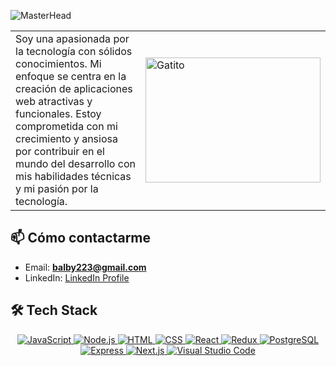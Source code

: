 ![MasterHead](https://www.shutterstock.com/es/image-photo/computer-language-html-css-website-technology-1983038642?irclickid=w8VVtF3P6xyPWrATYe2wbU7mUkFTWZQn%3ART1z40&irgwc=1&utm_campaign=Freepik%20Company&utm_content=832036&utm_medium=Affiliate&utm_source=4869764&utm_term=GA1.2.1338058285.1697417868)

<table>
  <tr>
    <td width="50%">
      Soy una apasionada por la tecnología con sólidos conocimientos. Mi enfoque se centra en la creación de aplicaciones web atractivas y funcionales. Estoy comprometida con mi crecimiento y ansiosa por contribuir en el mundo del desarrollo con mis habilidades técnicas y mi pasión por la tecnología.
    </td>
    <td width="50%">
      <img src="https://media.tenor.com/29Ok5pc0ivAAAAAM/gatinho-gato.gif" alt="Gatito" width="280" height="200">
    </td>
  </tr>
</table>

## 📫 Cómo contactarme

- Email: **balby223@gmail.com**
- LinkedIn: [LinkedIn Profile](https://www.linkedin.com/in/alejandra-león-b080a8234)

## 🛠 Tech Stack

<p align="center">
  <a href="https://developer.mozilla.org/en-US/docs/Web/JavaScript">
    <img src="https://img.shields.io/badge/-JavaScript-05122A?style=flat&logo=javascript" alt="JavaScript">
  </a>
  <a href="https://nodejs.org">
    <img src="https://img.shields.io/badge/-Node.js-05122A?style=flat&logo=node.js" alt="Node.js">
  </a>
  <a href="https://developer.mozilla.org/en-US/docs/Web/HTML">
    <img src="https://img.shields.io/badge/-HTML-05122A?style=flat&logo=HTML5" alt="HTML">
  </a>
  <a href="https://developer.mozilla.org/en-US/docs/Web/CSS">
    <img src="https://img.shields.io/badge/-CSS-05122A?style=flat&logo=CSS3&logoColor=1572B6" alt="CSS">
  </a>
  <a href="https://reactjs.org">
    <img src="https://img.shields.io/badge/-React-05122A?style=flat&logo=react" alt="React">
  </a>
  <a href="https://redux.js.org">
    <img src="https://img.shields.io/badge/-Redux-05122A?style=flat&logo=redux" alt="Redux">
  </a>
  <a href="https://www.postgresql.org">
    <img src="https://img.shields.io/badge/-PostgreSQL-05122A?style=flat&logo=postgresql" alt="PostgreSQL">
  </a>
  <a href="https://expressjs.com">
    <img src="https://img.shields.io/badge/-Express-05122A?style=flat&logo=express" alt="Express">
  </a>
  <a href="https://nextjs.org">
    <img src="https://img.shields.io/badge/-Next.js-05122A?style=flat&logo=next-dot-js" alt="Next.js">
  </a>
  <a href="https://code.visualstudio.com">
    <img src="https://img.shields.io/badge/-Visual%20Studio%20Code-05122A?style=flat&logo=visual-studio-code&logoColor=007ACC" alt="Visual Studio Code">
  </a>
</p>
